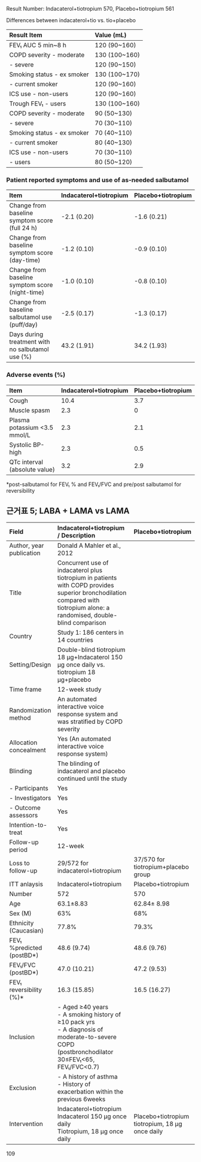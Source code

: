Result
Number: Indacaterol+tiotropium 570, Placebo+tiotropium 561

Differences between indacaterol+tio vs. tio+placebo

| Result Item                       | Value (mL) |
| :-------------------------------- | :--------- |
| FEV₁ AUC 5 min~8 h                | 120 (90~160) |
| COPD severity - moderate          | 130 (100~160) |
|             - severe              | 120 (90~150) |
| Smoking status - ex smoker        | 130 (100~170) |
|                 - current smoker  | 120 (90~160) |
| ICS use - non-users               | 120 (90~160) |
| Trough FEV₁ - users               | 130 (100~160) |
| COPD severity - moderate          | 90 (50~130) |
|                 - severe          | 70 (30~110) |
| Smoking status - ex smoker        | 70 (40~110) |
|                  - current smoker | 80 (40~130) |
| ICS use - non-users               | 70 (30~110) |
|           - users                 | 80 (50~120) |

### Patient reported symptoms and use of as-needed salbutamol
| Item                                          | Indacaterol+tiotropium | Placebo+tiotropium |
| :-------------------------------------------- | :--------------------- | :----------------- |
| Change from baseline symptom score (full 24 h)| -2.1 (0.20)            | -1.6 (0.21)        |
| Change from baseline symptom score (day-time) | -1.2 (0.10)            | -0.9 (0.10)        |
| Change from baseline symptom score (night-time)| -1.0 (0.10)            | -0.8 (0.10)        |
| Change from baseline salbutamol use (puff/day)| -2.5 (0.17)            | -1.3 (0.17)        |
| Days during treatment with no salbutamol use (%)| 43.2 (1.91)            | 34.2 (1.93)        |

### Adverse events (%)
| Item                             | Indacaterol+tiotropium | Placebo+tiotropium |
| :------------------------------- | :--------------------- | :----------------- |
| Cough                            | 10.4                   | 3.7                |
| Muscle spasm                     | 2.3                    | 0                  |
| Plasma potassium <3.5 mmol/L     | 2.3                    | 2.1                |
| Systolic BP-high                 | 2.3                    | 0.5                |
| QTc interval (absolute value)    | 3.2                    | 2.9                |

\*post-salbutamol for FEV₁ % and FEV₁/FVC and pre/post salbutamol for reversibility

## 근거표 5; LABA + LAMA vs LAMA

| Field                    | Indacaterol+tiotropium / Description                                                                                                                                                                                                                                                                                                                                                 | Placebo+tiotropium |
| :----------------------- | :------------------------------------------------------------------------------------------------------------------------------------------------------------------------------------------------------------------------------------------------------------------------------------------------------------------------------------------------------------------------------------ | :----------------- |
| Author, year publication | Donald A Mahler et al., 2012                                                                                                                                                                                                                                                                                                                                                          |                    |
| Title                    | Concurrent use of indacaterol plus tiotropium in patients with COPD provides superior bronchodilation compared with tiotropium alone: a randomised, double-blind comparison                                                                                                                                                                                                            |                    |
| Country                  | Study 1: 186 centers in 14 countries                                                                                                                                                                                                                                                                                                                                                  |                    |
| Setting/Design           | Double-blind tiotropium 18 µg+Indacaterol 150 µg once daily vs. tiotropium 18 µg+placebo                                                                                                                                                                                                                                                                                             |                    |
| Time frame               | 12-week study                                                                                                                                                                                                                                                                                                                                                                         |                    |
| Randomization method     | An automated interactive voice response system and was stratified by COPD severity                                                                                                                                                                                                                                                                                                    |                    |
| Allocation concealment   | Yes (An automated interactive voice response system)                                                                                                                                                                                                                                                                                                                                  |                    |
| Blinding                 | The blinding of indacaterol and placebo continued until the study                                                                                                                                                                                                                                                                                                                     |                    |
| - Participants           | Yes                                                                                                                                                                                                                                                                                                                                                                                   |                    |
| - Investigators          | Yes                                                                                                                                                                                                                                                                                                                                                                                   |                    |
| - Outcome assessors      | Yes                                                                                                                                                                                                                                                                                                                                                                                   |                    |
| Intention-to-treat       | Yes                                                                                                                                                                                                                                                                                                                                                                                   |                    |
| Follow-up period         | 12-week                                                                                                                                                                                                                                                                                                                                                                               |                    |
| Loss to follow-up        | 29/572 for indacaterol+tiotropium                                                                                                                                                                                                                                                                                                                                                     | 37/570 for tiotropium+placebo group |
| ITT anlaysis             | Indacaterol+tiotropium                                                                                                                                                                                                                                                                                                                                                                | Placebo+tiotropium |
| Number                   | 572                                                                                                                                                                                                                                                                                                                                                                                   | 570                |
| Age                      | 63.1±8.83                                                                                                                                                                                                                                                                                                                                                                             | 62.84± 8.98        |
| Sex (M)                  | 63%                                                                                                                                                                                                                                                                                                                                                                                   | 68%                |
| Ethnicity (Caucasian)    | 77.8%                                                                                                                                                                                                                                                                                                                                                                                 | 79.3%              |
| FEV₁ %predicted (postBD\*) | 48.6 (9.74)                                                                                                                                                                                                                                                                                                                                                                             | 48.6 (9.76)        |
| FEV₁/FVC (postBD\*)      | 47.0 (10.21)                                                                                                                                                                                                                                                                                                                                                                          | 47.2 (9.53)        |
| FEV₁ reversibility (%)\* | 16.3 (15.85)                                                                                                                                                                                                                                                                                                                                                                          | 16.5 (16.27)       |
| Inclusion                | - Aged ≥40 years<br>- A smoking history of ≥10 pack yrs<br>- A diagnosis of moderate-to-severe COPD (postbronchodilator 30≤FEV₁<65, FEV₁/FVC<0.7)                                                                                                                                                                                                                                   |                    |
| Exclusion                | - A history of asthma<br>- History of exacerbation within the previous 6weeks                                                                                                                                                                                                                                                                                                         |                    |
| Intervention             | Indacaterol+tiotropium<br>Indacaterol 150 µg once daily<br>Tiotropium, 18 µg once daily                                                                                                                                                                                                                                                                                               | Placebo+tiotropium<br>tiotropium, 18 µg once daily |

<PAGE>109